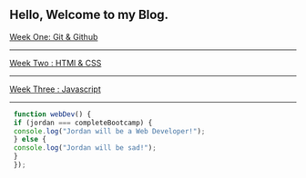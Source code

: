 ## Hello, Welcome to my Blog.

[Week One: Git & Github](/posts/2022-01-28-weekone.md)

<hr>

[Week Two : HTMl & CSS](/posts/2022-02-04-weektwo.md)

<hr>

[Week Three : Javascript](/posts/2022-02-11-weekthree.md)

<hr>

```javascript
 function webDev() {
 if (jordan === completeBootcamp) {
 console.log("Jordan will be a Web Developer!");
 } else {
 console.log("Jordan will be sad!");
 }
 });
```
